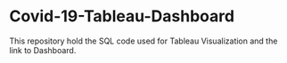 # Covid-19-Tableau-Dashboard
This repository hold the SQL code used for Tableau Visualization and the link to Dashboard.
